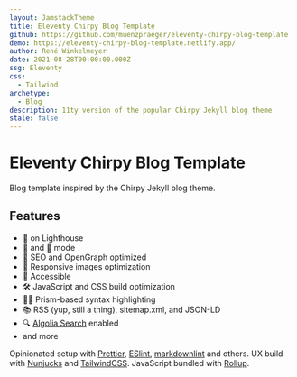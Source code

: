 ```yaml
---
layout: JamstackTheme
title: Eleventy Chirpy Blog Template
github: https://github.com/muenzpraeger/eleventy-chirpy-blog-template
demo: https://eleventy-chirpy-blog-template.netlify.app/
author: René Winkelmeyer
date: 2021-08-28T00:00:00.000Z
ssg: Eleventy
css:
  - Tailwind
archetype:
  - Blog
description: 11ty version of the popular Chirpy Jekyll blog theme
stale: false
---
```


# Eleventy Chirpy Blog Template

Blog template inspired by the Chirpy Jekyll blog theme.

## Features

- 💯 on Lighthouse
- 🔆 and 🌛 mode
- 🎯 SEO and OpenGraph optimized
- 🌄 Responsive images optimization
- 👀 Accessible
- 🛠 JavaScript and CSS build optimization
- 👨‍💻 Prism-based syntax highlighting
- 📚 RSS (yup, still a thing), sitemap.xml, and JSON-LD
- 🔍 [Algolia Search](https://github.com/algolia/algoliasearch-netlify) enabled
- and more

Opinionated setup with [Prettier](https://prettier.io/), [ESlint](https://eslint.org/), [markdownlint](https://github.com/DavidAnson/markdownlint) and others. UX build with [Nunjucks](https://mozilla.github.io/nunjucks/templating.html) and [TailwindCSS](https://tailwindcss.com/docs). JavaScript bundled with [Rollup](https://rollupjs.org/).
